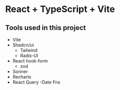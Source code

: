 # React + TypeScript + Vite

## Tools used in this project
  - Vite
  - Shadcn/ui
    - Tailwind
    - Radix-UI
  - React hook-form
    - zod
  - Sonner
  - Recharts
  - React Query
  -Date Fns
